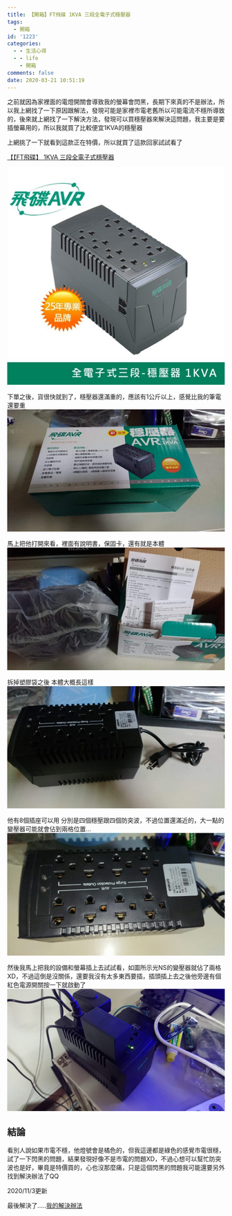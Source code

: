 ```yaml
---
title: 【開箱】FT飛碟 1KVA 三段全電子式穩壓器
tags:
  - 開箱
id: '1223'
categories:
  - - 生活心得
  - - life
    - 開箱
comments: false
date: 2020-03-21 10:51:19
---
```


之前就因為家裡面的電燈開關會導致我的螢幕會閃黑，長期下來真的不是辦法，所以我上網找了一下原因跟解法，發現可能是家裡市電老舊所以可能電流不穩所導致的，後來就上網找了一下解決方法，發現可以買穩壓器來解決這問題，我主要是要插螢幕用的，所以我就買了比較便宜1KVA的穩壓器

上網挑了一下就看到這款正在特價，所以就買了這款回家試試看了

[【【FT飛碟】 1KVA 三段全電子式穩壓器](https://product.mchannles.com/redirect_wa.php?k=2ebD5&tourl=https://www.momoshop.com.tw/goods/GoodsDetail.jsp?i_code=5946475&Area=search&mdiv=403&oid=1_1&cid=index&kw=ft%201kva)

[![【FT飛碟】 1KVA 三段全電子式穩壓器](./ft-1kva-avr-unbox/5973793_R.jpg)](https://product.mchannles.com/redirect_wa.php?k=2ebD5&tourl=https://www.momoshop.com.tw/goods/GoodsDetail.jsp?i_code=5946475&Area=search&mdiv=403&oid=1_1&cid=index&kw=ft%201kva)

下單之後，貨很快就到了，穩壓器還滿重的，應該有1公斤以上，感覺比我的筆電還要重 ![FT飛碟 1KVA 三段全電子式穩壓器 包裝](./ft-1kva-avr-unbox/DSC_0064-1024x576.jpg)

馬上把他打開來看，裡面有說明書，保固卡，還有就是本體 ![FT飛碟 1KVA 三段全電子式穩壓器 開箱](./ft-1kva-avr-unbox/DSC_0065-1024x576.jpg)

拆掉塑膠袋之後 本體大概長這樣 ![FT飛碟 1KVA 三段全電子式穩壓器](./ft-1kva-avr-unbox/DSC_0066-1024x576.jpg)

他有8個插座可以用 分別是四個穩壓跟四個防突波，不過位置還滿近的，大一點的變壓器可能就會佔到兩格位置... ![FT飛碟 1KVA 三段全電子式穩壓器](./ft-1kva-avr-unbox/DSC_0067-1024x576.jpg)

然後我馬上把我的設備和螢幕插上去試試看，如圖所示光NS的變壓器就佔了兩格XD，不過這倒是沒關係，還要我沒有太多東西要插，插頭插上去之後他旁邊有個紅色電源開關按一下就啟動了 ![FT飛碟 1KVA 三段全電子式穩壓器](./ft-1kva-avr-unbox/DSC_0068-1024x576.jpg)

## 結論

看別人說如果市電不穩，他燈號會是橘色的，但我這邊都是綠色的感覺市電很穩，試了一下閃黑的問題，結果發現好像不是市電的問題XD，不過心想可以幫忙防突波也是好，畢竟是特價買的，心也沒那麼痛，只是這個閃黑的問題我可能還要另外找到解決辦法了QQ

2020/11/3更新

最後解決了.....[我的解決辦法](https://blog.devcker.com/resove-screen-fresh/ "我的解決辦法")
